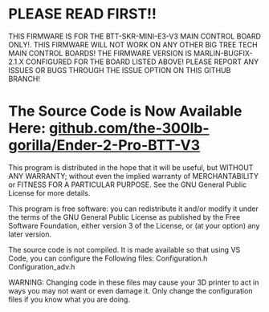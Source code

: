 # PLEASE READ FIRST!!
THIS FIRMWARE IS FOR THE BTT-SKR-MINI-E3-V3 MAIN CONTROL BOARD ONLY!.
THIS FIRMWARE WILL NOT WORK ON ANY OTHER BIG TREE TECH MAIN CONTROL BOARDS!
THE FIRMWARE VERSION IS MARLIN-BUGFIX-2.1.X CONFIGURED FOR THE BOARD LISTED ABOVE!
PLEASE REPORT ANY ISSUES OR BUGS THROUGH THE ISSUE OPTION ON THIS GITHUB BRANCH!

# The Source Code is Now Available Here: [github.com/the-300lb-gorilla/Ender-2-Pro-BTT-V3](https://github.com/The-300lb-Gorilla/Ender-2-Pro-BTT-V3)

This program is distributed in the hope that it will be useful,
but WITHOUT ANY WARRANTY; without even the implied warranty of
MERCHANTABILITY or FITNESS FOR A PARTICULAR PURPOSE.  See the
GNU General Public License for more details.

This program is free software: you can redistribute it and/or modify
it under the terms of the GNU General Public License as published by
the Free Software Foundation, either version 3 of the License, or
(at your option) any later version.


The source code is not compiled. It is made available so that using VS Code, you can configure the Following files:
Configuration.h
Configuration_adv.h

WARNING: Changing code in these files may cause your 3D printer to act in ways you may not want or even damage it.
         Only change the configuration files if you know what you are doing.
